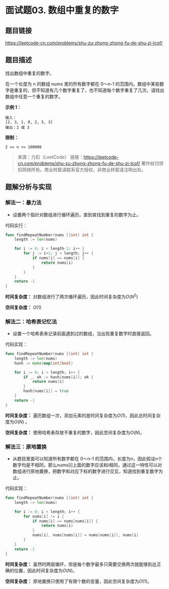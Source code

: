 # 面试题03. 数组中重复的数字

## 题目链接

https://leetcode-cn.com/problems/shu-zu-zhong-zhong-fu-de-shu-zi-lcof/

## 题目描述

找出数组中重复的数字。


在一个长度为 n 的数组 nums 里的所有数字都在 0～n-1 的范围内。数组中某些数字是重复的，但不知道有几个数字重复了，也不知道每个数字重复了几次。请找出数组中任意一个重复的数字。

**示例 1：**

```
输入：
[2, 3, 1, 0, 2, 5, 3]
输出：2 或 3 
```

**限制：**

```
2 <= n <= 100000
```

> 来源：力扣（LeetCode）
> 链接：https://leetcode-cn.com/problems/shu-zu-zhong-zhong-fu-de-shu-zi-lcof/
> 著作权归领扣网络所有。商业转载请联系官方授权，非商业转载请注明出处。

## 题解分析与实现

### 解法一：暴力法

- 设置两个指针对数组进行循环遍历，直到查找到重复的数字为止。

代码实行：

```go
func findRepeatNumber(nums []int) int {
    length := len(nums)

    for i := 0; i < length-1; i++ {
        for j := i+1; j < length; j++ {
            if nums[j] == nums[i] {
                return nums[i]
            }
        }
    }
    return -1
}
```

**时间复杂度：** 对数组进行了两次循环遍历，因此时间复杂度为$O(N^2)$

**空间复杂度：** $O(1)$

### 解法二：哈希表记忆法

- 设置一个哈希表来记录前面遇到过的数组，当出现重复数字时直接返回。

代码实现：

```go
func findRepeatNumber(nums []int) int {
    length := len(nums)
    hash := make(map[int]bool)

    for i := 0; i < length; i++ {
        if _, ok := hash[nums[i]]; ok {
            return nums[i]
        }
        hash[nums[i]] = true
    }
    return -1
}
```

**时间复杂度：** 遍历数组一次，添加元素的是时间复杂度为$O(1)$，因此总时间复杂度为$O(N)$ 。

**空间复杂度：** 使用哈希表存放不重复的数字，因此空间复杂度为$O(N)$。

### 解法三：原地置换

- 从题目里面可以知道所有数字都在 0～n-1 的范围内，长度为n，因此假设n个数字均是不相同，那么nums[i]上面的数字应该和i相同，通过这一特性可以对数组进行原地置换，把数字和对应下标的数字进行交互，知道找到重复数字为止。

代码实现：

```go
func findRepeatNumber(nums []int) int {
    length := len(nums)

    for i := 0; i < length; i++ {
        for nums[i] != i {
            if nums[i] == nums[nums[i]] {
                return nums[i]
            }
            nums[i], nums[nums[i]] = nums[nums[i]], nums[i]
        }
    }
    return -1
}
```

**时间复杂度：** 虽然时两层循环，但是每个数字最多只需要交换两次就能够到达正确的位置，因此时间复杂度为$O(N)$。

**空间复杂度：** 原地置换只使用了有限个数的变量，因此空间复杂度为$O(1)$。